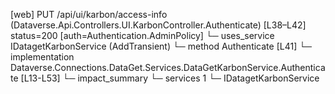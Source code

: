 [web] PUT /api/ui/karbon/access-info  (Dataverse.Api.Controllers.UI.KarbonController.Authenticate)  [L38–L42] status=200 [auth=Authentication.AdminPolicy]
  └─ uses_service IDatagetKarbonService (AddTransient)
    └─ method Authenticate [L41]
      └─ implementation Dataverse.Connections.DataGet.Services.DataGetKarbonService.Authenticate [L13-L53]
  └─ impact_summary
    └─ services 1
      └─ IDatagetKarbonService

